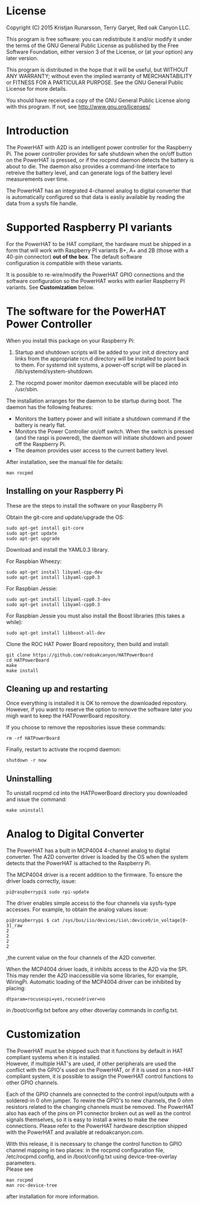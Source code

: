 
License
=======
Copyright (C) 2015  Kristjan Runarsson, Terry Garyet, Red oak Canyon LLC.

This program is free software: you can redistribute it and/or modify
it under the terms of the GNU General Public License as published by
the Free Software Foundation, either version 3 of the License, or
(at your option) any later version.

This program is distributed in the hope that it will be useful,
but WITHOUT ANY WARRANTY; without even the implied warranty of
MERCHANTABILITY or FITNESS FOR A PARTICULAR PURPOSE.  See the
GNU General Public License for more details.

You should have received a copy of the GNU General Public License
along with this program.  If not, see <http://www.gnu.org/licenses/>

Introduction
============
The PowerHAT with A2D is an intelligent power controller for the Raspberry Pi.  The power
controller provides for safe shutdown when the on/off button on the PowerHAT is pressed,
or if the rocpmd daemon detects the battery is about to die.  The daemon also provides 
a command-line interface to retreive the battery level, and can generate logs of the 
battery level measurements over time.

The PowerHAT has an integrated 4-channel analog to digital converter that is automatically
configured so that data is easliy available by reading the data from a sysfs file handle.

Supported Raspberry PI variants
===============================
For the PowerHAT to be HAT compliant, the hardware must be shipped in a form that will work with 
Raspberry PI variants B+, A+ and 2B (those with a 40-pin connector) **out of the box**. The default software  
configuration is compatible with these variants.  

It is possible to re-wire/modify the PowerHAT GPIO connections and the software 
configuration so the PowerHAT works with earlier Raspberry PI variants.   See **Customization** below.

The software for the PowerHAT Power Controller
=============================================
When you install this package on your Raspberry Pi: 

1. Startup and shutdown scripts will be added to your init.d directory and links
   from the appropriate rcn.d directory will be installed to point back to them. For
   systemd init systems, a power-off script will be placed in /lib/systemd/system-shutdown.

2. The rocpmd power monitor daemon executable will be placed into /usr/sbin.

The installation arranges for the daemon to be startup during boot.  The daemon has the following
features:

* Monitors the battery power and will initiate a shutdown command if the 
  battery is nearly flat.  
* Monitors the Power Controller on/off switch. When the switch is pressed 
  (and the raspi is powered), the daemon will initiate shutdown and power off 
  the Raspberry Pi.
* The deamon provides user access to the current battery level.  

After installation, see the manual file for details:

```
man rocpmd 
```

Installing on your Raspberry Pi
---------------------------------
These are the steps to install the software on your Raspberry Pi

Obtain the git-core and update/upgrade the OS:
```
sudo apt-get install git-core
sudo apt-get update
sudo apt-get upgrade
```
Download and install the YAML0.3 library. 

For Raspbian Wheezy:
```
sudo apt-get install libyaml-cpp-dev
sudo apt-get install libyaml-cpp0.3
```
For Raspbian Jessie:
```
sudo apt-get install libyaml-cpp0.3-dev
sudo apt-get install libyaml-cpp0.3
```

For Raspbian Jessie you must also install the Boost libraries (this takes a while):
```
sudo apt-get install libboost-all-dev
```
Clone the ROC HAT Power Board repository, then build and install:
```
git clone https://github.com/redoakcanyon/HATPowerBoard
cd HATPowerBoard
make
make install
```

Cleaning up and restarting
--------------------------
Once everything is installed it is OK to remove the downloaded repostory. 
However, if you want to reserve the option to remove the software later 
you migh want to keep the HATPowerBoard repository. 

If you choose to remove the repositories issue these commands: 
``` 
rm -rf HATPowerBoard
```

Finally, restart to activate the rocpmd daemon:
```
shutdown -r now
```
Uninstalling
------------
To unistall rocpmd cd into the HATPowerBoard directory you downloaded and 
issue the command:
```
make uninstall
```
Analog to Digital Converter
===========================
The PowerHAT has a built in MCP4004 4-channel analog to digital converter. The A2D converter
driver is loaded by the OS when the system detects that the PowerHAT is attached to the Raspberry Pi.

The MCP4004 driver is a recent addition to the firmware. To ensure the driver loads correctly, issue:

```
pi@raspberrypi$ sudo rpi-update
```

The driver enables simple access to the four channels via sysfs-type accesses.  For example,
to obtain the analog values issue:

```
pi@raspberrypi $ cat /sys/bus/iio/devices/iio\:device0/in_voltage[0-3]_raw
2
2
2
2

```
,the current value on the four channels of the A2D converter.

When the MCP4004 driver loads, it inhibits access to the A2D via the SPI. This may render the A2D 
inaccessible via some libraries, for example, WiringPi.  Automatic loading 
of the MCP4004 driver can be inhibited by placing:

```
dtparam=rocusespi=yes,rocusedriver=no 
```
in /boot/config.txt before any other dtoverlay commands in config.txt.  


Customization
=============
The PowerHAT must be shipped such that it functions by default in HAT compliant systems when it is installed.  
However, if multiple HAT's are used, if other peripherals are used the conflict with the GPIO's
used on the PowerHAT, or if it is used on a non-HAT compliant system, it is possible to assign the 
PowerHAT control functions to other GPIO channels. 

Each of the GPIO channels are connected to the control input/outputs with a soldered-in 
0 ohm jumper.  To rewire the GPIO's to new channels, the 0 ohm resistors related to the
changing channels must be removed. The PowerHAT also has each of the pins on P1 connector broken out as well
as the control signals themselves, so it is easy to install a wires to make the new connections. 
Please refer to the PowerHAT hardware description shipped with the PowerHAT and available at redoakcanyon.com.

With this release, it is necessary to change the control function to GPIO channel mapping in two places: in the 
rocpmd configuration file, /etc/rocpmd.config, and in /boot/config.txt using device-tree-overlay parameters.  
Please see 

```
man rocpmd 
man roc-device-tree
```
after installation for more information.

